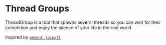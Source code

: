 # Thread Groups

ThreadGroup is a tool that spawns several threads so you can wait for
their completion and enjoy the silence of your life in the real world.

Inspired by [`gevent.joinall`](https://www.gevent.org/api/gevent.html#gevent.joinall)

